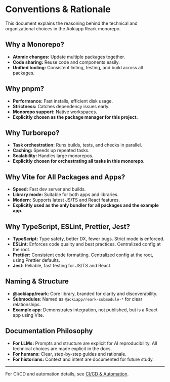# Conventions & Rationale

This document explains the reasoning behind the technical and organizational choices in the Aokiapp Reark monorepo.

## Why a Monorepo?

- **Atomic changes:** Update multiple packages together.
- **Code sharing:** Reuse code and components easily.
- **Unified tooling:** Consistent linting, testing, and build across all packages.

## Why pnpm?

- **Performance:** Fast installs, efficient disk usage.
- **Strictness:** Catches dependency issues early.
- **Monorepo support:** Native workspaces.
- **Explicitly chosen as the package manager for this project.**

## Why Turborepo?

- **Task orchestration:** Runs builds, tests, and checks in parallel.
- **Caching:** Speeds up repeated tasks.
- **Scalability:** Handles large monorepos.
- **Explicitly chosen for orchestrating all tasks in this monorepo.**

## Why Vite for All Packages and Apps?

- **Speed:** Fast dev server and builds.
- **Library mode:** Suitable for both apps and libraries.
- **Modern:** Supports latest JS/TS and React features.
- **Explicitly used as the only bundler for all packages and the example app.**

## Why TypeScript, ESLint, Prettier, Jest?

- **TypeScript:** Type safety, better DX, fewer bugs. Strict mode is enforced.
- **ESLint:** Enforces code quality and best practices. Centralized config at the root.
- **Prettier:** Consistent code formatting. Centralized config at the root, using Prettier defaults.
- **Jest:** Reliable, fast testing for JS/TS and React.

## Naming & Structure

- **@aokiapp/reark**: Core library, branded for clarity and discoverability.
- **Submodules**: Named as `@aokiapp/reark-submodule-*` for clear relationships.
- **Example app**: Demonstrates integration, not published, but is a React app using Vite.

## Documentation Philosophy

- **For LLMs:** Prompts and structure are explicit for AI reproducibility. All technical choices are made explicit in the docs.
- **For humans:** Clear, step-by-step guides and rationale.
- **For historians:** Context and intent are documented for future study.

---

For CI/CD and automation details, see [CI/CD & Automation](./ci-cd.md).